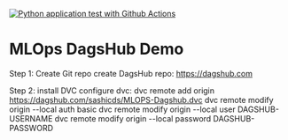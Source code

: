 [![Python application test with Github Actions](https://github.com/sassanin/MLOps/actions/workflows/main.yml/badge.svg)](https://github.com/sassanin/MLOps/actions/workflows/main.yml)

# MLOps DagsHub Demo
Step 1:
    Create Git repo
    create DagsHub repo: https://dagshub.com

Step 2:
    install DVC
    configure dvc:
        dvc remote add origin https://dagshub.com/sashicds/MLOPS-Dagshub.dvc
        dvc remote modify origin --local auth basic
        dvc remote modify origin --local user DAGSHUB-USERNAME
        dvc remote modify origin --local password DAGSHUB-PASSWORD
